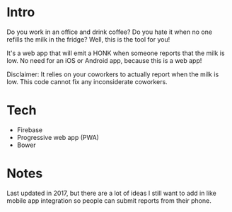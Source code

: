 # Intro
Do you work in an office and drink coffee? Do you hate it when no one refills the milk in the fridge? Well, this is the tool for you!

It's a web app that will emit a HONK when someone reports that the milk is low. No need for an iOS or Android app, because this is a web app! 

Disclaimer: It relies on your coworkers to actually report when the milk is low. This code cannot fix any inconsiderate coworkers.

# Tech
* Firebase
* Progressive web app (PWA)
* Bower

# Notes
Last updated in 2017, but there are a lot of ideas I still want to add in like mobile app integration so people can submit reports from their phone. 

